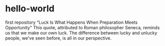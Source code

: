 # hello-world
first repository
“Luck Is What Happens When Preparation Meets Opportunity" This quote, attributed to Roman philosopher Seneca, reminds us that we make our own luck. The difference between lucky and unlucky people, we've seen before, is all in our perspective.
